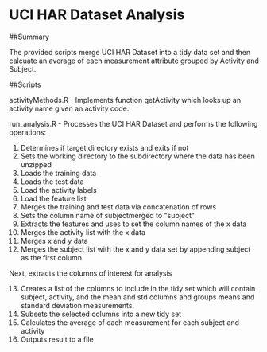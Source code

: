 # UCI HAR Dataset Analysis

##Summary

The provided scripts merge UCI HAR Dataset into a tidy data set and then calcuate an average of each measurement attribute grouped by Activity and Subject.

##Scripts

activityMethods.R - Implements function getActivity which looks up an activity name given an activity code.

run_analysis.R - Processes the UCI HAR Dataset and performs the following operations:

1. Determines if target directory exists and exits if not
2. Sets the working directory to the subdirectory where the data has been unzipped
3. Loads the training data
4. Loads the test data
5. Load the activity labels
6. Load the feature list
7. Merges the training and test data via concatenation of rows
8. Sets the column name of subjectmerged to "subject"
9. Extracts the features and uses to set the column names of the x data
10. Merges the activity list with the x data
11. Merges x and y data
12. Merges the subject list with the x and y data set by appending subject as the first column

Next, extracts the columns of interest for analysis

13. Creates a list of the columns to include in the tidy set which will contain subject, activity, and the mean and std columns and groups means and standard deviation measurements.
14. Subsets the selected columns into a new tidy set
15. Calculates the average of each measurement for each subject and activity
16. Outputs result to a file

